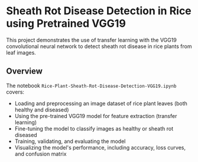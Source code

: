 # Sheath Rot Disease Detection in Rice using Pretrained VGG19

This project demonstrates the use of transfer learning with the VGG19 convolutional neural network to detect sheath rot disease in rice plants from leaf images.

## Overview

The notebook `Rice-Plant-Sheath-Rot-Disease-Detection-VGG19.ipynb` covers:
- Loading and preprocessing an image dataset of rice plant leaves (both healthy and diseased)
- Using the pre-trained VGG19 model for feature extraction (transfer learning)
- Fine-tuning the model to classify images as healthy or sheath rot diseased
- Training, validating, and evaluating the model
- Visualizing the model's performance, including accuracy, loss curves, and confusion matrix
